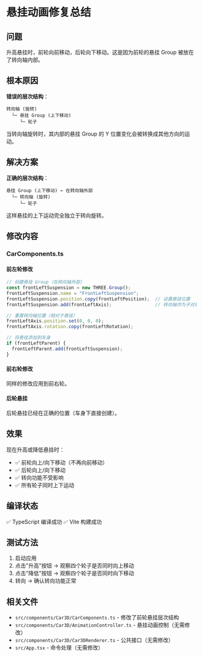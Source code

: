 # 悬挂动画修复总结

## 问题

升高悬挂时，前轮向前移动，后轮向下移动。这是因为前轮的悬挂 Group 被放在了转向轴内部。

## 根本原因

**错误的层次结构**：
```
转向轴 (旋转)
  └─ 悬挂 Group (上下移动)
     └─ 轮子
```

当转向轴旋转时，其内部的悬挂 Group 的 Y 位置变化会被转换成其他方向的运动。

## 解决方案

**正确的层次结构**：
```
悬挂 Group (上下移动) ← 在转向轴外部
  └─ 转向轴 (旋转)
     └─ 轮子
```

这样悬挂的上下运动完全独立于转向旋转。

## 修改内容

### CarComponents.ts

#### 前左轮修改
```typescript
// 创建悬挂 Group（在转向轴外部）
const frontLeftSuspension = new THREE.Group();
frontLeftSuspension.name = "FrontLeftSuspension";
frontLeftSuspension.position.copy(frontLeftPosition);  // 设置悬挂位置
frontLeftSuspension.add(frontLeftAxis);                // 转向轴作为子对象

// 重置转向轴位置（相对于悬挂）
frontLeftAxis.position.set(0, 0, 0);
frontLeftAxis.rotation.copy(frontLeftRotation);

// 将悬挂添加到车身
if (frontLeftParent) {
  frontLeftParent.add(frontLeftSuspension);
}
```

#### 前右轮修改
同样的修改应用到前右轮。

#### 后轮悬挂
后轮悬挂已经在正确的位置（车身下直接创建）。

## 效果

现在升高或降低悬挂时：
- ✅ 前轮向上/向下移动（不再向前移动）
- ✅ 后轮向上/向下移动
- ✅ 转向功能不受影响
- ✅ 所有轮子同时上下运动

## 编译状态

✅ TypeScript 编译成功
✅ Vite 构建成功

## 测试方法

1. 启动应用
2. 点击"升高"按钮 → 观察四个轮子是否同时向上移动
3. 点击"降低"按钮 → 观察四个轮子是否同时向下移动
4. 转向 → 确认转向功能正常

## 相关文件

- `src/components/Car3D/CarComponents.ts` - 修改了前轮悬挂层次结构
- `src/components/Car3D/AnimationController.ts` - 悬挂动画控制（无需修改）
- `src/components/Car3D/Car3DRenderer.ts` - 公共接口（无需修改）
- `src/App.tsx` - 命令处理（无需修改）

